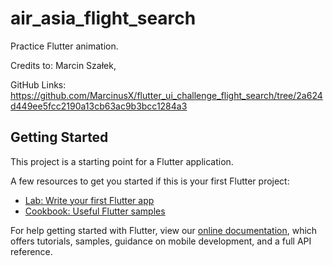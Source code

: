 # air_asia_flight_search

Practice Flutter animation.

Credits to: Marcin Szałek,

GitHub Links: https://github.com/MarcinusX/flutter_ui_challenge_flight_search/tree/2a624d449ee5fcc2190a13cb63ac9b3bcc1284a3

## Getting Started

This project is a starting point for a Flutter application.

A few resources to get you started if this is your first Flutter project:

- [Lab: Write your first Flutter app](https://flutter.dev/docs/get-started/codelab)
- [Cookbook: Useful Flutter samples](https://flutter.dev/docs/cookbook)

For help getting started with Flutter, view our
[online documentation](https://flutter.dev/docs), which offers tutorials,
samples, guidance on mobile development, and a full API reference.
